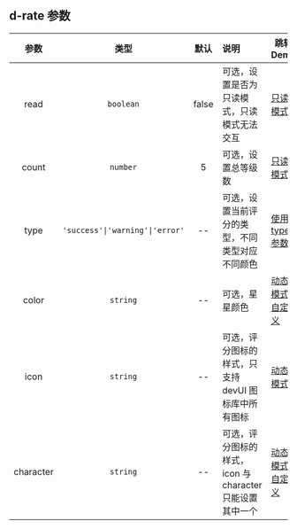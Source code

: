 ## d-rate 参数

|   参数    |              类型               | 默认  | 说明                                                     | 跳转 Demo                                              |
| :-------: | :-----------------------------: | :---: | :------------------------------------------------------- | ------------------------------------------------------ |
|   read    |            `boolean`            | false | 可选，设置是否为只读模式，只读模式无法交互               | [只读模式](demo#read-only-mode)           |
|   count   |            `number`             |   5   | 可选，设置总等级数                                       | [只读模式](demo#read-only-mode)           |
|   type    | `'success'\|'warning'\|'error'` |  --   | 可选，设置当前评分的类型，不同类型对应不同颜色           | [使用type参数](demo#using-the-type-parameter) |
|   color   |            `string`             |  --   | 可选，星星颜色                                           | [动态模式-自定义](demo#dynamic-mode-Custom)      |
|   icon    |            `string`             |  --   | 可选，评分图标的样式，只支持 devUI 图标库中所有图标      | [动态模式](demo#dynamic-mode)             |
| character |            `string`             |  --   | 可选，评分图标的样式，icon 与 character 只能设置其中一个 | [动态模式-自定义](demo#dynamic-mode-Custom)      |
